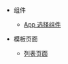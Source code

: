- 组件

  - [App 选择组件](ui-examples/app-select.md)

- 模板页面

  - [列表页面](page-examples/list-template.md)
